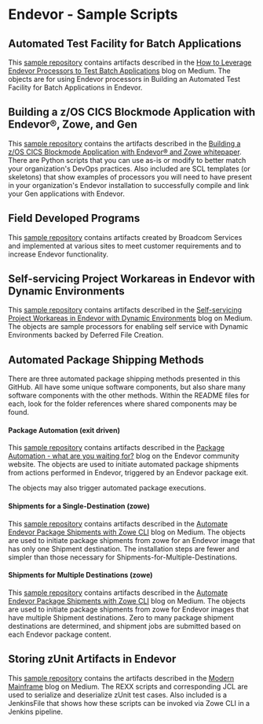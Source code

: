 # Endevor - Sample Scripts

## Automated Test Facility for Batch Applications
This [sample repository](Automated-Test-Facility-for-Batch-Applications) contains artifacts described in the [How to Leverage Endevor Processors to Test Batch Applications](https://medium.com/modern-mainframe/how-to-leverage-endevor-processors-to-test-batch-applications-6247a9dfdafa) blog on Medium.  The objects are for using Endevor processors in Building an Automated Test Facility for Batch Applications in Endevor.

## Building a z/OS CICS Blockmode Application with Endevor®, Zowe, and Gen
This [sample repository](../gen/gen-whitepaper-sample) contains the artifacts described in the [Building a z/OS CICS Blockmode Application with Endevor® and Zowe whitepaper](https://community.broadcom.com/mainframesoftware/communities/community-home/digestviewer/viewthread?GroupId=1513&MessageKey=7a3ba595-6432-48aa-93f4-f18206875d72&CommunityKey=4182c217-4789-4997-8f22-87de25983f6e&tab=digestviewer). There are Python scripts that you can use as-is or modify to better match your organization's DevOps practices. Also included are SCL templates (or skeletons) that show examples of processors you will need to have present in your organization's Endevor installation to successfully compile and link your Gen applications with Endevor.

## Field Developed Programs

This [sample repository](Field-Developed-Programs) contains artifacts created by Broadcom Services and implemented at various sites to meet customer requirements and to increase Endevor functionality.

## Self-servicing Project Workareas in Endevor with Dynamic Environments
This [sample repository](Self-servicing-Project-Workareas-in-Endevor-with-Dynamic-Environments) contains artifacts described in the [Self-servicing Project Workareas in Endevor with Dynamic Environments](https://medium.com/modern-mainframe/self-service-developer-workspaces-in-endevor-3b83c72bdc14) blog on Medium.  The objects are sample processors for enabling self service with Dynamic Environments backed by Deferred File Creation.

## Automated Package Shipping Methods
There are three automated package shipping methods presented in this GitHub. All have some unique software components, but also share many software components with the other methods. Within the README files for each, look for the folder references where shared components may be found. 

#### Package Automation (exit driven)
This [sample repository](https://github.com/BroadcomMFD/broadcom-product-scripts/tree/main/endevor/Field-Developed-Programs/Package-Automation) contains artifacts described in the [Package Automation - what are you waiting for?](https://community.broadcom.com/blogs/joseph-walther/2023/07/11/package-automation-what-are-you-waiting-for?CommunityKey=592eb6c9-73f7-460f-9aa9-e5194cdafcd2) blog on the Endevor community website. The objects are used to initiate automated package shipments from actions performed in Endevor, triggered by an Endevor package exit. 

The objects may also trigger automated package executions.

#### Shipments for a Single-Destination (zowe)
This [sample repository](https://github.com/BroadcomMFD/broadcom-product-scripts/tree/main/endevor/Shipments-for-a-Single-Destination) contains artifacts described in the [Automate Endevor Package Shipments with Zowe CLI](https://medium.com/zowe/automate-ca-endevor-package-shipments-with-zowe-cli-e15feb61745a) blog on Medium.  The objects are used to initiate package shipments from zowe for an Endevor image that has only one Shipment destination.  The installation steps are fewer and simpler than those necessary for Shipments-for-Multiple-Destinations.

#### Shipments for Multiple Destinations (zowe)
This [sample repository](https://github.com/BroadcomMFD/broadcom-product-scripts/tree/main/endevor/Shipments-for-Multiple-Destinations) contains artifacts described in the [Automate Endevor Package Shipments with Zowe CLI](https://medium.com/zowe/automate-ca-endevor-package-shipments-with-zowe-cli-e15feb61745a) blog on Medium.  The objects are used to initiate package shipments from zowe for Endevor images that have multiple Shipment destinations.  Zero to many package shipment destinations are determined, and shipment jobs are submitted based on each Endevor package content.

## Storing zUnit Artifacts in Endevor
This [sample repository](zunit) contains the artifacts described in the [Modern Mainframe](https://medium.com/modern-mainframe) blog on Medium.  The REXX scripts and corresponding JCL are used to serialize and deserialize zUnit test cases.  Also included is a JenkinsFile that shows how these scripts can be invoked via Zowe CLI in a Jenkins pipeline.
